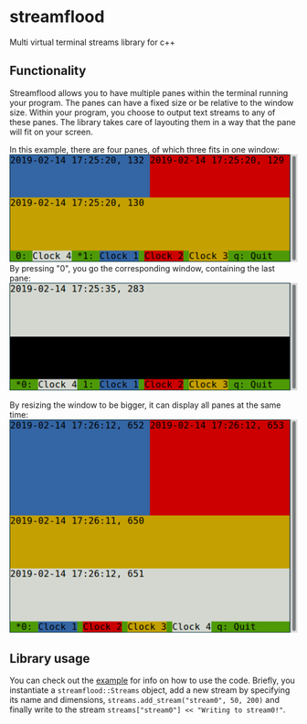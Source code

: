 # streamflood

Multi virtual terminal streams library for c++

## Functionality

Streamflood allows you to have multiple panes within the terminal running your program.
The panes can have a fixed size or be relative to the window size. Within your program,
you choose to output text streams to any of these panes. The library takes care of
layouting them in a way that the pane will fit on your screen.

In this example, there are four panes, of which three fits in one window:
![Smaller pane 1](https://github.com/nilsbore/streamflood/blob/master/docs/pane_1.png)
By pressing "0", you go the corresponding window, containing the last pane:
![Smaller pane 0](https://github.com/nilsbore/streamflood/blob/master/docs/pane_0.png)

By resizing the window to be bigger, it can display all panes at the same time:
![Larger pane with all](https://github.com/nilsbore/streamflood/blob/master/docs/pane_all.png)

## Library usage

You can check out the [example](https://github.com/nilsbore/streamflood/blob/master/example/clock_streams.cpp)
for info on how to use the code. Briefly, you instantiate a `streamflood::Streams` object,
add a new stream by specifying its name and dimensions, `streams.add_stream("stream0", 50, 200)`
and finally write to the stream `streams["stream0"] << "Writing to stream0!"`.
